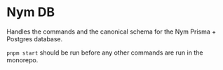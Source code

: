 # Nym DB

Handles the commands and the canonical schema for the Nym Prisma + Postgres database.

`pnpm start` should be run before any other commands are run in the monorepo.
